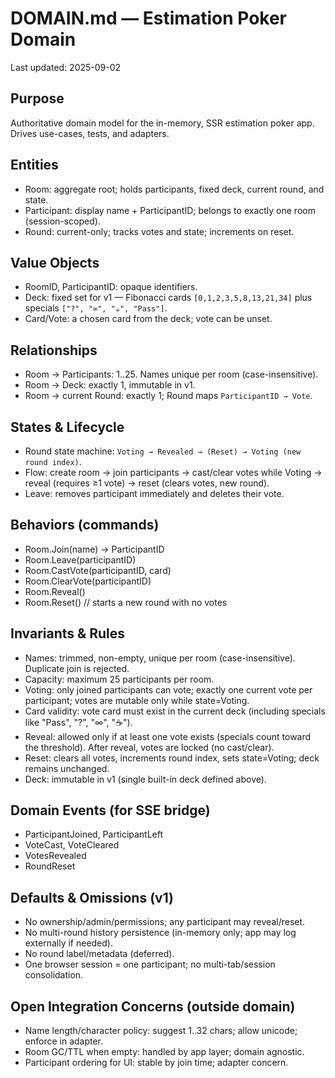 # DOMAIN.md — Estimation Poker Domain

Last updated: 2025-09-02

## Purpose
Authoritative domain model for the in-memory, SSR estimation poker app. Drives use-cases, tests, and adapters.

## Entities
- Room: aggregate root; holds participants, fixed deck, current round, and state.
- Participant: display name + ParticipantID; belongs to exactly one room (session-scoped).
- Round: current-only; tracks votes and state; increments on reset.

## Value Objects
- RoomID, ParticipantID: opaque identifiers.
- Deck: fixed set for v1 — Fibonacci cards `[0,1,2,3,5,8,13,21,34]` plus specials `["?", "∞", "☕", "Pass"]`.
- Card/Vote: a chosen card from the deck; vote can be unset.

## Relationships
- Room → Participants: 1..25. Names unique per room (case-insensitive).
- Room → Deck: exactly 1, immutable in v1.
- Room → current Round: exactly 1; Round maps `ParticipantID → Vote`.

## States & Lifecycle
- Round state machine: `Voting → Revealed → (Reset) → Voting (new round index)`.
- Flow: create room → join participants → cast/clear votes while Voting → reveal (requires ≥1 vote) → reset (clears votes, new round).
- Leave: removes participant immediately and deletes their vote.

## Behaviors (commands)
- Room.Join(name) → ParticipantID
- Room.Leave(participantID)
- Room.CastVote(participantID, card)
- Room.ClearVote(participantID)
- Room.Reveal()
- Room.Reset() // starts a new round with no votes

## Invariants & Rules
- Names: trimmed, non-empty, unique per room (case-insensitive). Duplicate join is rejected.
- Capacity: maximum 25 participants per room.
- Voting: only joined participants can vote; exactly one current vote per participant; votes are mutable only while state=Voting.
- Card validity: vote card must exist in the current deck (including specials like "Pass", "?", "∞", "☕").
- Reveal: allowed only if at least one vote exists (specials count toward the threshold). After reveal, votes are locked (no cast/clear).
- Reset: clears all votes, increments round index, sets state=Voting; deck remains unchanged.
- Deck: immutable in v1 (single built-in deck defined above).

## Domain Events (for SSE bridge)
- ParticipantJoined, ParticipantLeft
- VoteCast, VoteCleared
- VotesRevealed
- RoundReset

## Defaults & Omissions (v1)
- No ownership/admin/permissions; any participant may reveal/reset.
- No multi-round history persistence (in-memory only; app may log externally if needed).
- No round label/metadata (deferred).
- One browser session = one participant; no multi-tab/session consolidation.

## Open Integration Concerns (outside domain)
- Name length/character policy: suggest 1..32 chars; allow unicode; enforce in adapter.
- Room GC/TTL when empty: handled by app layer; domain agnostic.
- Participant ordering for UI: stable by join time; adapter concern.

